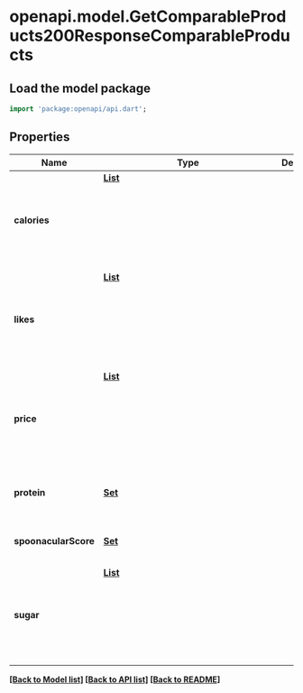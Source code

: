 # openapi.model.GetComparableProducts200ResponseComparableProducts

## Load the model package
```dart
import 'package:openapi/api.dart';
```

## Properties
Name | Type | Description | Notes
------------ | ------------- | ------------- | -------------
**calories** | [**List<Object>**](Object.md) |  | [default to const []]
**likes** | [**List<Object>**](Object.md) |  | [default to const []]
**price** | [**List<Object>**](Object.md) |  | [default to const []]
**protein** | [**Set<GetComparableProducts200ResponseComparableProductsProteinInner>**](GetComparableProducts200ResponseComparableProductsProteinInner.md) |  | [default to const {}]
**spoonacularScore** | [**Set<GetComparableProducts200ResponseComparableProductsProteinInner>**](GetComparableProducts200ResponseComparableProductsProteinInner.md) |  | [default to const {}]
**sugar** | [**List<Object>**](Object.md) |  | [default to const []]

[[Back to Model list]](../README.md#documentation-for-models) [[Back to API list]](../README.md#documentation-for-api-endpoints) [[Back to README]](../README.md)



